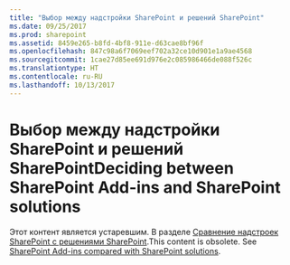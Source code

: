 ```yaml
---
title: "Выбор между надстройки SharePoint и решений SharePoint"
ms.date: 09/25/2017
ms.prod: sharepoint
ms.assetid: 8459e265-b8fd-4bf8-911e-d63cae8bf96f
ms.openlocfilehash: 847c98a6f7069eef702a32ce10d901e1a9ae4568
ms.sourcegitcommit: 1cae27d85ee691d976e2c085986466de088f526c
ms.translationtype: HT
ms.contentlocale: ru-RU
ms.lasthandoff: 10/13/2017
---
```

# <a name="deciding-between-sharepoint-add-ins-and-sharepoint-solutions"></a><span data-ttu-id="dcdae-102">Выбор между надстройки SharePoint и решений SharePoint</span><span class="sxs-lookup"><span data-stu-id="dcdae-102">Deciding between SharePoint Add-ins and SharePoint solutions</span></span>

<span data-ttu-id="dcdae-p101">Этот контент является устаревшим. В разделе  [Сравнение надстроек SharePoint с решениями SharePoint](sharepoint-add-ins-compared-with-sharepoint-solutions.md).</span><span class="sxs-lookup"><span data-stu-id="dcdae-p101">This content is obsolete. See  [SharePoint Add-ins compared with SharePoint solutions](sharepoint-add-ins-compared-with-sharepoint-solutions.md).</span></span> 
  
    
    


